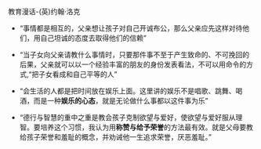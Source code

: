 

教育漫话-(英)约翰·洛克



- “事情都是相互的，父亲想让孩子对自己开诚布公，那么父亲应先这样对待他们，用自己坦诚的态度去取得他们的信赖”

- “当子女向父亲请教什么事情时，只要那件事不至于产生致命的、不可挽回的后果，父亲就可以以一个经验丰富的朋友的身份发表看法，不可以用命令的方式,“把子女看成和自己平等的人”

- “会生活的人都是把时间放在娱乐上面。这里讲的娱乐不是唱歌、跳舞、喝酒，而是一种**娱乐的心态**，就是无论做什么事都以这件事为乐”

- “德行与智慧的重中之重是教会孩子克制欲望与爱好，使欲望与爱好服从理智。要培养这个习惯，我认为用**称赞与给予荣誉**的方法最有效。就是父母要教给孩子荣誉和羞耻的概念，并劝诫他一生追求荣誉，厌恶羞耻。”

  